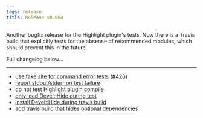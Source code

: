 ```yaml
---
tags: release
title: Release v0.064
---
```


Another bugfix release for the Highlight plugin's tests. Now there is a Travis
build that explicitly tests for the absense of recommended modules,
which should prevent this in the future.

Full changelog below...

---

* [use fake site for command error tests](https://github.com/preaction/Statocles/commit/8c05d2d6f091571c463f937b1a6aeba580ec2f4c) ([#426](https://github.com/preaction/Statocles/issues/426))
* [report stdout/stderr on test failure](https://github.com/preaction/Statocles/commit/de20f72fb7e9d388a43bd8b729c8288b478493db)
* [do not test Highlight plugin compile](https://github.com/preaction/Statocles/commit/a383326bc2671c2b077c899e10989c0104e6ed61)
* [only load Devel::Hide during test](https://github.com/preaction/Statocles/commit/2bce57a8eba7414041e148fd023be80148038498)
* [install Devel::Hide during travis build](https://github.com/preaction/Statocles/commit/35ff0048e3300be22dcf2ebc80b0dce8111188ba)
* [add travis build that hides optional dependencies](https://github.com/preaction/Statocles/commit/efc396a31a591c0c2fa27fe07b06dd1d7c35fd7b)
